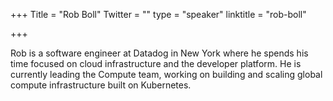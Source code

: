 +++
Title = "Rob Boll"
Twitter = ""
type = "speaker"
linktitle = "rob-boll"

+++

Rob is a software engineer at Datadog in New York where he spends his time focused on cloud infrastructure and the developer platform. He is currently leading the Compute team, working on building and scaling global compute infrastructure built on Kubernetes.

